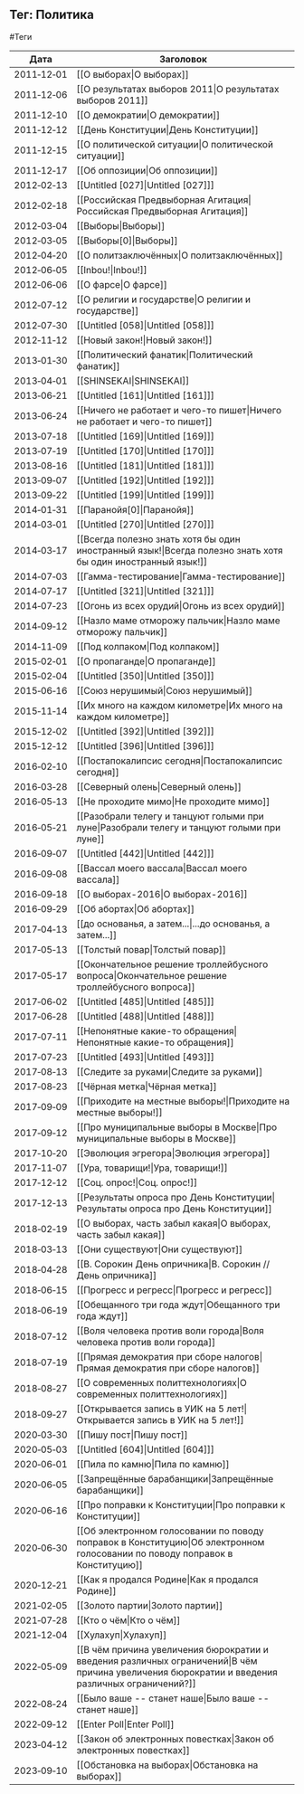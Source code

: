 ## Тег: Политика
#Теги

| Дата | Заголовок |
| --- | --- |
| 2011&#8209;12&#8209;01 | [[О выборах\|О выборах]] |
| 2011&#8209;12&#8209;06 | [[О результатах выборов 2011\|О результатах выборов 2011]] |
| 2011&#8209;12&#8209;10 | [[О демократии\|О демократии]] |
| 2011&#8209;12&#8209;12 | [[День Конституции\|День Конституции]] |
| 2011&#8209;12&#8209;15 | [[О политической ситуации\|О политической ситуации]] |
| 2011&#8209;12&#8209;17 | [[Об оппозиции\|Об оппозиции]] |
| 2012&#8209;02&#8209;13 | [[Untitled [027]\|Untitled [027]]] |
| 2012&#8209;02&#8209;18 | [[Российская Предвыборная Агитация\|Российская Предвыборная Агитация]] |
| 2012&#8209;03&#8209;04 | [[Выборы\|Выборы]] |
| 2012&#8209;03&#8209;05 | [[Выборы[0]\|Выборы]] |
| 2012&#8209;04&#8209;20 | [[О политзаключённых\|О политзаключённых]] |
| 2012&#8209;06&#8209;05 | [[Inbou!\|Inbou!]] |
| 2012&#8209;06&#8209;06 | [[О фарсе\|О фарсе]] |
| 2012&#8209;07&#8209;12 | [[О религии и государстве\|О религии и государстве]] |
| 2012&#8209;07&#8209;30 | [[Untitled [058]\|Untitled [058]]] |
| 2012&#8209;11&#8209;12 | [[Новый закон!\|Новый закон!]] |
| 2013&#8209;01&#8209;30 | [[Политический фанатик\|Политический фанатик]] |
| 2013&#8209;04&#8209;01 | [[SHINSEKAI\|SHINSEKAI]] |
| 2013&#8209;06&#8209;21 | [[Untitled [161]\|Untitled [161]]] |
| 2013&#8209;06&#8209;24 | [[Ничего не работает и чего-то пишет\|Ничего не работает и чего-то пишет]] |
| 2013&#8209;07&#8209;18 | [[Untitled [169]\|Untitled [169]]] |
| 2013&#8209;07&#8209;19 | [[Untitled [170]\|Untitled [170]]] |
| 2013&#8209;08&#8209;16 | [[Untitled [181]\|Untitled [181]]] |
| 2013&#8209;09&#8209;07 | [[Untitled [192]\|Untitled [192]]] |
| 2013&#8209;09&#8209;22 | [[Untitled [199]\|Untitled [199]]] |
| 2014&#8209;01&#8209;31 | [[Паранойя[0]\|Паранойя]] |
| 2014&#8209;03&#8209;01 | [[Untitled [270]\|Untitled [270]]] |
| 2014&#8209;03&#8209;17 | [[Всегда полезно знать хотя бы один иностранный язык!\|Всегда полезно знать хотя бы один иностранный язык!]] |
| 2014&#8209;07&#8209;03 | [[Гамма-тестирование\|Гамма-тестирование]] |
| 2014&#8209;07&#8209;17 | [[Untitled [321]\|Untitled [321]]] |
| 2014&#8209;07&#8209;23 | [[Огонь из всех орудий\|Огонь из всех орудий]] |
| 2014&#8209;09&#8209;12 | [[Назло маме отморожу пальчик\|Назло маме отморожу пальчик]] |
| 2014&#8209;11&#8209;09 | [[Под колпаком\|Под колпаком]] |
| 2015&#8209;02&#8209;01 | [[О пропаганде\|О пропаганде]] |
| 2015&#8209;02&#8209;04 | [[Untitled [350]\|Untitled [350]]] |
| 2015&#8209;06&#8209;16 | [[Союз нерушимый\|Союз нерушимый]] |
| 2015&#8209;11&#8209;14 | [[Их много на каждом километре\|Их много на каждом километре]] |
| 2015&#8209;12&#8209;02 | [[Untitled [392]\|Untitled [392]]] |
| 2015&#8209;12&#8209;12 | [[Untitled [396]\|Untitled [396]]] |
| 2016&#8209;02&#8209;10 | [[Постапокалипсис сегодня\|Постапокалипсис сегодня]] |
| 2016&#8209;03&#8209;28 | [[Северный олень\|Северный олень]] |
| 2016&#8209;05&#8209;13 | [[Не проходите мимо\|Не проходите мимо]] |
| 2016&#8209;05&#8209;21 | [[Разобрали телегу и танцуют голыми при луне\|Разобрали телегу и танцуют голыми при луне]] |
| 2016&#8209;09&#8209;07 | [[Untitled [442]\|Untitled [442]]] |
| 2016&#8209;09&#8209;08 | [[Вассал моего вассала\|Вассал моего вассала]] |
| 2016&#8209;09&#8209;18 | [[О выборах-2016\|О выборах-2016]] |
| 2016&#8209;09&#8209;29 | [[Об абортах\|Об абортах]] |
| 2017&#8209;04&#8209;13 | [[до основанья, а затем...\|...до основанья, а затем...]] |
| 2017&#8209;05&#8209;13 | [[Толстый повар\|Толстый повар]] |
| 2017&#8209;05&#8209;17 | [[Окончательное решение троллейбусного вопроса\|Окончательное решение троллейбусного вопроса]] |
| 2017&#8209;06&#8209;02 | [[Untitled [485]\|Untitled [485]]] |
| 2017&#8209;06&#8209;28 | [[Untitled [488]\|Untitled [488]]] |
| 2017&#8209;07&#8209;11 | [[Непонятные какие-то обращения\|Непонятные какие-то обращения]] |
| 2017&#8209;07&#8209;23 | [[Untitled [493]\|Untitled [493]]] |
| 2017&#8209;08&#8209;13 | [[Следите за руками\|Следите за руками]] |
| 2017&#8209;08&#8209;23 | [[Чёрная метка\|Чёрная метка]] |
| 2017&#8209;09&#8209;09 | [[Приходите на местные выборы!\|Приходите на местные выборы!]] |
| 2017&#8209;09&#8209;12 | [[Про муниципальные выборы в Москве\|Про муниципальные выборы в Москве]] |
| 2017&#8209;10&#8209;20 | [[Эволюция эгрегора\|Эволюция эгрегора]] |
| 2017&#8209;11&#8209;07 | [[Ура, товарищи!\|Ура, товарищи!]] |
| 2017&#8209;12&#8209;12 | [[Соц. опрос!\|Соц. опрос!]] |
| 2017&#8209;12&#8209;13 | [[Результаты опроса про День Конституции\|Результаты опроса про День Конституции]] |
| 2018&#8209;02&#8209;19 | [[О выборах, часть забыл какая\|О выборах, часть забыл какая]] |
| 2018&#8209;03&#8209;13 | [[Они существуют\|Они существуют]] |
| 2018&#8209;04&#8209;28 | [[В. Сорокин  День опричника\|В. Сорокин // День опричника]] |
| 2018&#8209;06&#8209;15 | [[Прогресс и регресс\|Прогресс и регресс]] |
| 2018&#8209;06&#8209;19 | [[Обещанного три года ждут\|Обещанного три года ждут]] |
| 2018&#8209;07&#8209;12 | [[Воля человека против воли города\|Воля человека против воли города]] |
| 2018&#8209;07&#8209;19 | [[Прямая демократия при сборе налогов\|Прямая демократия при сборе налогов]] |
| 2018&#8209;08&#8209;27 | [[О современных политтехнологиях\|О современных политтехнологиях]] |
| 2018&#8209;09&#8209;27 | [[Открывается запись в УИК на 5 лет!\|Открывается запись в УИК на 5 лет!]] |
| 2020&#8209;03&#8209;30 | [[Пишу пост\|Пишу пост]] |
| 2020&#8209;05&#8209;03 | [[Untitled [604]\|Untitled [604]]] |
| 2020&#8209;06&#8209;01 | [[Пила по камню\|Пила по камню]] |
| 2020&#8209;06&#8209;05 | [[Запрещённые барабанщики\|Запрещённые барабанщики]] |
| 2020&#8209;06&#8209;16 | [[Про поправки к Конституции\|Про поправки к Конституции]] |
| 2020&#8209;06&#8209;30 | [[Об электронном голосовании по поводу поправок в Конституцию\|Об электронном голосовании по поводу поправок в Конституцию]] |
| 2020&#8209;12&#8209;21 | [[Как я продался Родине\|Как я продался Родине]] |
| 2021&#8209;02&#8209;05 | [[Золото партии\|Золото партии]] |
| 2021&#8209;07&#8209;28 | [[Кто о чём\|Кто о чём]] |
| 2021&#8209;12&#8209;04 | [[Хулахуп\|Хулахуп]] |
| 2022&#8209;05&#8209;09 | [[В чём причина увеличения бюрократии и введения различных ограничений\|В чём причина увеличения бюрократии и введения различных ограничений?]] |
| 2022&#8209;08&#8209;24 | [[Было ваше -- станет наше\|Было ваше -- станет наше]] |
| 2022&#8209;09&#8209;12 | [[Enter Poll\|Enter Poll]] |
| 2023&#8209;04&#8209;12 | [[Закон об электронных повестках\|Закон об электронных повестках]] |
| 2023&#8209;09&#8209;10 | [[Обстановка на выборах\|Обстановка на выборах]] |
